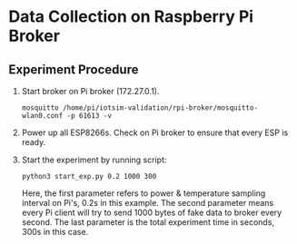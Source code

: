 # Data Collection on Raspberry Pi Broker

## Experiment Procedure

1. Start broker on Pi broker (172.27.0.1).

   ```shell
   mosquitto /home/pi/iotsim-validation/rpi-broker/mosquitto-wlan0.conf -p 61613 -v
   ```

2. Power up all ESP8266s. Check on Pi broker to ensure that every ESP is ready.

3. Start the experiment by running script:

   ```shell
   python3 start_exp.py 0.2 1000 300
   ```

   Here, the first parameter refers to power & temperature sampling interval on Pi's, 0.2s in this example.  The second parameter means every Pi client will try to send 1000 bytes of fake data to broker every second. The last parameter is the total experiment time in seconds, 300s in this case.